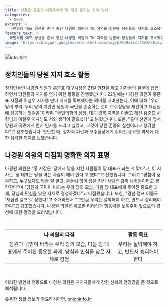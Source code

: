 ```yaml
---
title: 나경원 홍준표·이철우에게 당 대표 맡기는 것이 맞다
categories:
  - News
excerpt: >
  국민의힘 대표 경선을 준비 중인 나경원 의원이 TK 지역을 방문해 당원들의 지지를 호소했다. 홍준표 대구시장과 이철우 경북도지사와 회동 후 우리 당의 뿌리와 기반을 존중하는 것이 재건과 재집권 성공의 첫걸음이라며 후보 선언의 의미를 강조했다. 대구·경북을 방문하며 당원들의 지지를 얻고, 경선 캠프 이름을 재집권 캠프로 발표하며 승리를 다짐했다. 다짐과 함께 홍준표, 이철우와의 관련 발언으로 강조했다. (총 250자)
feature_text: >
  국민의힘 대표 경선을 준비 중인 나경원 의원이 TK 지역을 방문해 당원들의 지지를 호소했다. 홍준표 대구시장과 이철우 경북도지사와 회동 후 우리 당의 뿌리와 기반을 존중하는 것이 재건과 재집권 성공의 첫걸음이라며 후보 선언의 의미를 강조했다. 대구·경북을 방문하며 당원들의 지지를 얻고, 경선 캠프 이름을 재집권 캠프로 발표하며 승리를 다짐했다. 다짐과 함께 홍준표, 이철우와의 관련 발언으로 강조했다. (총 250자)
image: 'https://blogger.googleusercontent.com/img/b/R29vZ2xl/AVvXsEixyZcFfHzMRdzZMjFBmAUKJYCLCGyLL1o632UiGVXcaFdKo_bkvkuCioo0uUKlGfBVcT3P84aROyZIXSBEx3Aw5nCQ3pTgDom1WDC4m8eifvWiAmWEEVb4x6G_l8C0QH225ldMjyaFvpxGEBGNO37VmDTDMHGhJPq73UglMfDca1-0aw/s1600/blogspot.png'
---
```


<p><img src="https://blogger.googleusercontent.com/img/b/R29vZ2xl/AVvXsEixyZcFfHzMRdzZMjFBmAUKJYCLCGyLL1o632UiGVXcaFdKo_bkvkuCioo0uUKlGfBVcT3P84aROyZIXSBEx3Aw5nCQ3pTgDom1WDC4m8eifvWiAmWEEVb4x6G_l8C0QH225ldMjyaFvpxGEBGNO37VmDTDMHGhJPq73UglMfDca1-0aw/s1600/blogspot.png" alt="info 속보" /></p>

<h2 data-ke-size="size26">정치인들의 당원 지지 호소 활동</h2>

<p>정치인들인 나경원 의원과 홍준표 대구시장은 21일 만찬을 하고 기자들의 질문에 답변하면서 당원들의 지지를 얻기 위한 활동을 진행했습니다. 22일에는 나경원 의원이 홍준표 시장과 이철우 지사를 만나 지지를 확보했다는 의미를 내비쳤는데, 이에 대해 "우리 당의 뿌리, 우리 당의 기반인 당원과 국민을 존중하는 것이 보수정당을 재건하고 재집권에 성공하는 첫걸음"이라며 "국민의힘의 심장, 대구·경북 지역을 이끌고 계신 홍준표 시장님과 이철우 지사님도 저와 생각이 같으셨다"고 밝혔습니다. 또한, "출마 선언에 앞서 당원과 국민에게 먼저 인사를 드리고 싶었고, 그것이 당원 존중의 실천이라고 생각한다"고 강조했습니다. 판단할 때, 정치적 파란과 보수정당에게 주어진 중요한 과제에 대한 심각한 의지를 보였습니다.</p>

<h2 data-ke-size="size26">나경원 의원의 다짐과 명확한 의지 표명</h2>

<p>나경원 의원은 "홍 시장은 '당에서 당을 지킨 사람들이 당 대표가 되는 게 맞다'고, 이 지사는 '당 대표는 당을 아는 사람이 해야 한다'고 했다"고 전했습니다. 그리고 "경험이 풍부하고, 누구보다도 당을 잘 알고, 흔들림 없이 당을 지킨 사람은 감히 나경원이라고 생각한다"며 "당원과 국민이 바라는 우리 당의 모습, 다음 당 대표에게 주어진 중요한 과제, 당심과 민심을 낮은 자세로 경청하겠다"고 다짐했습니다. 또한, "경선 캠프 이름도 '재집권 캠프'로 정했다"고 소개하면서 "그만큼 우리는 절박해야 하고, 반드시 승리해야 한다"고 강조했습니다. 나경원 의원은 확고한 리더십과 행동력을 보여주며 앞으로의 경선에 대한 열정을 드러냈습니다.</p>

<p data-ke-size="size16">&nbsp;</p>

<table>
<tbody>
<tr>
<td style="text-align: center; height: 17px;"><b>나 의원의 다짐</b></td>
<td style="text-align: center; height: 17px;"><b>활동 목표</b></td>
</tr>
<tr>
<td style="text-align: center;">당원과 국민이 바라는 우리 당의 모습, 다음 당 대표에게 주어진 중요한 과제, 당심과 민심을 낮은 자세로 경청</td>
<td style="text-align: center;">우리는 절박해야 하고, 반드시 승리해야 한다</td>
</tr>
</tbody>
</table>

<p data-ke-size="size16">&nbsp;</p>

<p>이러한 발언과 행동으로 나경원 의원은 지지자들에게 강한 신뢰와 안정감을 준 것으로 해석됩니다.</p>
유용한 생활 정보가 필요하시다면, <a href="https://onioninfo.kr" rel="dofollow">onioninfo.kr</a>


